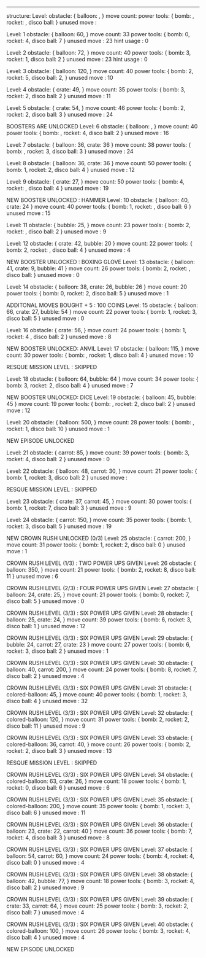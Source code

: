 --------
structure:
Level: 
obstacle: {
    balloon: ,
}
move count: 
power tools: {
    bomb: ,
    rocket: ,
    disco ball: 
}
unused move : 



Level: 1
obstacle: {
    balloon: 60,
}
move count: 33
power tools: {
    bomb: 0,
    rocket: 4,
    disco ball: 7
}
unused move : 23
hint usage : 0



Level: 2
obstacle: {
    balloon: 72,
}
move count: 40
power tools: {
    bomb: 3,
    rocket: 1,
    disco ball: 2
}
unused move : 23
hint usage : 0




Level: 3
obstacle: {
    balloon: 120,
}
move count: 40
power tools: {
    bomb: 2,
    rocket: 5,
    disco ball: 2,
}
unused move : 10



Level: 4
obstacle: {
    crate: 49,
}
move count: 35
power tools: {
    bomb: 3,
    rocket: 2,
    disco ball: 2
}
unused move : 11




Level: 5
obstacle: {
    crate: 54,
}
move count: 46
power tools: {
    bomb: 2,
    rocket: 2,
    disco ball: 3
}
unused move : 24



BOOSTERS ARE UNLOCKED
Level: 6
obstacle: {
    balloon: ,
}
move count: 40
power tools: {
    bomb: ,
    rocket: 4,
    disco ball: 2
}
unused move : 16



Level: 7
obstacle: {
    balloon: 36,
    crate: 36
}
move count: 38
power tools: {
    bomb: ,
    rocket: 3,
    disco ball: 3
}
unused move : 24




Level: 8
obstacle: {
    balloon: 36,
    crate: 36
}
move count: 50
power tools: {
    bomb: 1,
    rocket: 2,
    disco ball: 4
}
unused move : 12



Level: 9
obstacle: {
    crate: 27,
}
move count: 50
power tools: {
    bomb: 4,
    rocket: ,
    disco ball: 4
}
unused move : 19





NEW BOOSTER UNLOCKED : HAMMER
Level: 10
obstacle: {
    balloon: 40,
    crate: 24
}
move count: 40
power tools: {
    bomb: 1,
    rocket: ,
    disco ball: 6
}
unused move : 15



Level: 11
obstacle: {
    bubble: 25,
}
move count: 23
power tools: {
    bomb: 2,
    rocket: ,
    disco ball: 2
}
unused move : 9



Level: 12
obstacle: {
    crate: 42,
    bubble: 20
}
move count: 22
power tools: {
    bomb: 2,
    rocket: ,
    disco ball: 4
}
unused move : 4



NEW BOOSTER UNLOCKED : BOXING GLOVE
Level: 13
obstacle: {
    balloon: 41,
    crate: 9,
    bubble: 41
}
move count: 26
power tools: {
    bomb: 2,
    rocket: ,
    disco ball: 
}
unused move : 0



Level: 14
obstacle: {
    balloon: 38,
    crate: 26,
    bubble: 26
}
move count: 20
power tools: {
    bomb: 0,
    rocket: 2,
    disco ball: 5 
}
unused move : 1


ADDITONAL MOVES BOUGHT + 5 : 100 COINS
Level: 15
obstacle: {
    balloon: 66,
    crate: 27,
    bubble: 54
}
move count: 22
power tools: {
    bomb: 1,
    rocket: 3,
    disco ball: 5
}
unused move : 0




Level: 16
obstacle: {
    crate: 56,
}
move count: 24
power tools: {
    bomb: 1,
    rocket: 4 ,
    disco ball: 2
} 
unused move : 8


NEW BOOSTER UNLOCKED: ANVIL
Level: 17
obstacle: {
    balloon: 115,
}
move count: 30
power tools: {
    bomb: ,
    rocket: 1,
    disco ball: 4
}
unused move : 10



RESQUE MISSION LEVEL : SKIPPED


Level: 18
obstacle: {
    balloon: 64,
    bubble: 64
}
move count: 34
power tools: {
    bomb: 3,
    rocket: 2,
    disco ball: 4
}
unused move : 7


NEW BOOSTER UNLOCKED: DICE
Level: 19
obstacle: {
    balloon: 45,
    bubble: 45
}
move count: 19
power tools: {
    bomb: ,
    rocket: 2,
    disco ball: 2
}
unused move : 12


Level: 20
obstacle: {
    balloon: 500,
}
move count: 28
power tools: {
    bomb: ,
    rocket: 1,
    disco ball: 10
}
unused move : 1


NEW EPISODE UNLOCKED


Level: 21
obstacle: {
    carrot: 85,
}
move count: 39
power tools: {
    bomb: 3,
    rocket: 4,
    disco ball: 2
}
unused move : 0



Level: 22
obstacle: {
    balloon: 48,
    carrot: 30,
}
move count: 21
power tools: {
    bomb: 1,
    rocket: 3,
    disco ball: 2
}
unused move : 



RESQUE MISSION LEVEL : SKIPPED


Level: 23
obstacle: {
    crate: 37,
    carrot: 45,
}
move count: 30
power tools: {
    bomb: 1,
    rocket: 7,
    disco ball: 3
}
unused move : 9


Level: 24
obstacle: {
    carrot: 150,
}
move count: 35
power tools: {
    bomb: 1,
    rocket: 3,
    disco ball: 5
}
unused move : 19



NEW CROWN RUSH UNLOCKED (0/3)
Level: 25
obstacle: {
    carrot: 200,
}
move count: 31
power tools: {
    bomb: 1,
    rocket: 2,
    disco ball: 0
}
unused move : 1



CROWN RUSH LEVEL (1/3) : TWO POWER UPS GIVEN
Level: 26
obstacle: {
    balloon: 350,
}
move count: 21
power tools: {
    bomb: 2,
    rocket: 8,
    disco ball: 11
}
unused move : 6




CROWN RUSH LEVEL (2/3) : FOUR POWER UPS GIVEN
Level: 27
obstacle: {
    balloon: 24,
    crate: 25,
}
move count: 21
power tools: {
    bomb: 0,
    rocket: 7,
    disco ball: 5 
}
unused move : 0



CROWN RUSH LEVEL (3/3) : SIX POWER UPS GIVEN
Level: 28
obstacle: {
    balloon: 25,
    crate: 24,
}
move count: 39
power tools: {
    bomb: 6,
    rocket: 3,
    disco ball: 1
}
unused move : 12



CROWN RUSH LEVEL (3/3) : SIX POWER UPS GIVEN
Level: 29
obstacle: {
    bubble: 24,
    carrot: 27,
    crate: 23
}
move count: 27
power tools: {
    bomb: 6,
    rocket: 3,
    disco ball: 2
}
unused move : 1


CROWN RUSH LEVEL (3/3) : SIX POWER UPS GIVEN
Level: 30
obstacle: {
    balloon: 40,
    carrot: 200,
}
move count: 24
power tools: {
    bomb: 8,
    rocket: 7,
    disco ball: 2
}
unused move : 4


CROWN RUSH LEVEL (3/3) : SIX POWER UPS GIVEN
Level: 31
obstacle: {
    colored-balloon: 45,
}
move count: 40
power tools: {
    bomb: 1,
    rocket: 3,
    disco ball: 4
}
unused move : 32



CROWN RUSH LEVEL (3/3) : SIX POWER UPS GIVEN
Level: 32
obstacle: {
    colored-balloon: 120,
}
move count: 31
power tools: {
    bomb: 2,
    rocket: 2,
    disco ball: 11 
}
unused move : 9



CROWN RUSH LEVEL (3/3) : SIX POWER UPS GIVEN
Level: 33
obstacle: {
    colored-balloon: 36,
    carrot: 40,
}
move count: 26
power tools: {
    bomb: 2,
    rocket: 2,
    disco ball: 3
}
unused move : 13




RESQUE MISSION LEVEL : SKIPPED

CROWN RUSH LEVEL (3/3) : SIX POWER UPS GIVEN
Level: 34
obstacle: {
    colored-balloon: 63,
    crate: 26,
}
move count: 18
power tools: {
    bomb: 1,
    rocket: 0,
    disco ball: 6
}
unused move : 6


CROWN RUSH LEVEL (3/3) : SIX POWER UPS GIVEN
Level: 35
obstacle: {
    colored-balloon: 200,
}
move count: 35
power tools: {
    bomb: 1,
    rocket: 3,
    disco ball: 6
}
unused move : 11


CROWN RUSH LEVEL (3/3) : SIX POWER UPS GIVEN
Level: 36
obstacle: {
    balloon: 23,
    crate: 22,
    carrot: 40
}
move count: 36
power tools: {
    bomb: 7,
    rocket: 4,
    disco ball: 3
}
unused move : 8



CROWN RUSH LEVEL (3/3) : SIX POWER UPS GIVEN
Level: 37
obstacle: {
    balloon: 54,
    carrot: 60,
}
move count: 24
power tools: {
    bomb: 4,
    rocket: 4,
    disco ball: 0
}
unused move : 4


CROWN RUSH LEVEL (3/3) : SIX POWER UPS GIVEN
Level: 38
obstacle: {
    balloon: 42,
    bubble: 77,
}
move count: 18
power tools: {
    bomb: 3,
    rocket: 4,
    disco ball: 2
}
unused move : 9





CROWN RUSH LEVEL (3/3) : SIX POWER UPS GIVEN
Level: 39
obstacle: {
    crate: 33,
    carrot: 64,
}
move count: 25
power tools: {
    bomb: 3,
    rocket: 2,
    disco ball: 7
}
unused move : 4





CROWN RUSH LEVEL (3/3) : SIX POWER UPS GIVEN
Level: 40
obstacle: {
    colored-balloon: 100,
}
move count: 26
power tools: {
    bomb: 3,
    rocket: 4,
    disco ball: 4
}
unused move : 4


NEW EPISODE UNLOCKED
